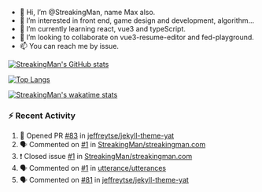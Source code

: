 - 👋 Hi, I’m @StreakingMan, name Max also.
- 👀 I’m interested in front end, game design and development, algorithm...
- 🌱 I’m currently learning react, vue3 and typeScript.
- 💞️ I’m looking to collaborate on vue3-resume-editor and fed-playground.
- 📫 You can reach me by issue.

<!---
StreakingMan/StreakingMan is a ✨ special ✨ repository because its `README.md` (this file) appears on your GitHub profile.
You can click the Preview link to take a look at your changes.
--->

[![StreakingMan's GitHub stats](https://github-readme-stats.vercel.app/api?username=StreakingMan)](https://github.com/anuraghazra/github-readme-stats)

[![Top Langs](https://github-readme-stats.vercel.app/api/top-langs/?username=StreakingMan&layout=compact)](https://github.com/anuraghazra/github-readme-stats)

[![StreakingMan's wakatime stats](https://github-readme-stats.vercel.app/api/wakatime?username=StreakingMan)](https://github.com/anuraghazra/github-readme-stats)

### :zap: Recent Activity

<!--START_SECTION:activity-->
1. 💪 Opened PR [#83](https://github.com/jeffreytse/jekyll-theme-yat/pull/83) in [jeffreytse/jekyll-theme-yat](https://github.com/jeffreytse/jekyll-theme-yat)
2. 🗣 Commented on [#1](https://github.com/StreakingMan/streakingman.com/issues/1) in [StreakingMan/streakingman.com](https://github.com/StreakingMan/streakingman.com)
3. ❗️ Closed issue [#1](https://github.com/StreakingMan/streakingman.com/issues/1) in [StreakingMan/streakingman.com](https://github.com/StreakingMan/streakingman.com)
4. 🗣 Commented on [#1](https://github.com/utterance/utterances/issues/1) in [utterance/utterances](https://github.com/utterance/utterances)
5. 🗣 Commented on [#81](https://github.com/jeffreytse/jekyll-theme-yat/issues/81) in [jeffreytse/jekyll-theme-yat](https://github.com/jeffreytse/jekyll-theme-yat)
<!--END_SECTION:activity-->
